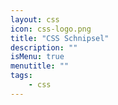 ```yaml
---
layout: css
icon: css-logo.png
title: "CSS Schnipsel"
description: ""
isMenu: true
menutitle: ""
tags:
	- css
---
```


